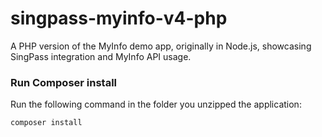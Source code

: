 # singpass-myinfo-v4-php
A PHP version of the MyInfo demo app, originally in Node.js, showcasing SingPass integration and MyInfo API usage.

### Run Composer install
Run the following command in the folder you unzipped the application:

```
composer install
```
